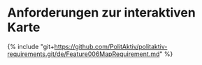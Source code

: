 # Anforderungen zur interaktiven Karte

{% include "git+https://github.com/PolitAktiv/politaktiv-requirements.git/de/Feature006MapRequirement.md" %}
